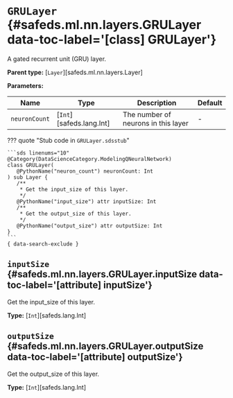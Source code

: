 [//]: # (DO NOT EDIT THIS FILE DIRECTLY. Instead, edit the corresponding stub file and execute `npm run docs:api`.)

# <code class="doc-symbol doc-symbol-class"></code> `GRULayer` {#safeds.ml.nn.layers.GRULayer data-toc-label='[class] GRULayer'}

A gated recurrent unit (GRU) layer.

**Parent type:** [`Layer`][safeds.ml.nn.layers.Layer]

**Parameters:**

| Name | Type | Description | Default |
|------|------|-------------|---------|
| `neuronCount` | [`Int`][safeds.lang.Int] | The number of neurons in this layer | - |

??? quote "Stub code in `GRULayer.sdsstub`"

    ```sds linenums="10"
    @Category(DataScienceCategory.ModelingQNeuralNetwork)
    class GRULayer(
       @PythonName("neuron_count") neuronCount: Int
    ) sub Layer {
       /**
        * Get the input_size of this layer.
        */
       @PythonName("input_size") attr inputSize: Int
       /**
        * Get the output_size of this layer.
        */
       @PythonName("output_size") attr outputSize: Int
    }
    ```
    { data-search-exclude }

## <code class="doc-symbol doc-symbol-attribute"></code> `inputSize` {#safeds.ml.nn.layers.GRULayer.inputSize data-toc-label='[attribute] inputSize'}

Get the input_size of this layer.

**Type:** [`Int`][safeds.lang.Int]

## <code class="doc-symbol doc-symbol-attribute"></code> `outputSize` {#safeds.ml.nn.layers.GRULayer.outputSize data-toc-label='[attribute] outputSize'}

Get the output_size of this layer.

**Type:** [`Int`][safeds.lang.Int]
